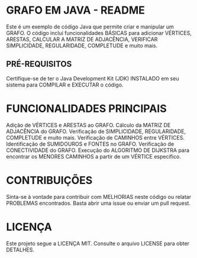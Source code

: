 # GRAFO EM JAVA - README

Este é um exemplo de código Java que permite criar e manipular um GRAFO. O código inclui funcionalidades BÁSICAS para adicionar VÉRTICES, ARESTAS, CALCULAR A MATRIZ DE ADJACÊNCIA, VERIFICAR SIMPLICIDADE, REGULARIDADE, COMPLETUDE e muito mais.

## PRÉ-REQUISITOS

Certifique-se de ter o Java Development Kit (JDK) INSTALADO em seu sistema para COMPILAR e EXECUTAR o código.


# FUNCIONALIDADES PRINCIPAIS
Adição de VÉRTICES e ARESTAS ao GRAFO.
Cálculo da MATRIZ DE ADJACÊNCIA do GRAFO.
Verificação de SIMPLICIDADE, REGULARIDADE, COMPLETUDE e muito mais.
Verificação de CAMINHOS entre VÉRTICES.
Identificação de SUMIDOUROS e FONTES no GRAFO.
Verificação de CONECTIVIDADE do GRAFO.
Execução do ALGORITMO DE DIJKSTRA para encontrar os MENORES CAMINHOS a partir de um VÉRTICE específico.
# CONTRIBUIÇÕES
Sinta-se à vontade para contribuir com MELHORIAS neste código ou relatar PROBLEMAS encontrados. Basta abrir uma issue ou enviar um pull request.

# LICENÇA
Este projeto segue a LICENÇA MIT. Consulte o arquivo LICENSE para obter DETALHES.
